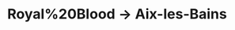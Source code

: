 ---
layout: live
title: "Royal%20Blood &rarr; Aix-les-Bains"
number: 123
liveid: royal-blood-aix-les-bains
videoid: OFG2q9m0bfE
qui: Royal%20Blood
ou: Aix-les-Bains
ip: 194.59.249.20
created_at: 2021-04-30T20:16:03.494Z
permalink: 123-royal-blood-aix-les-bains
---